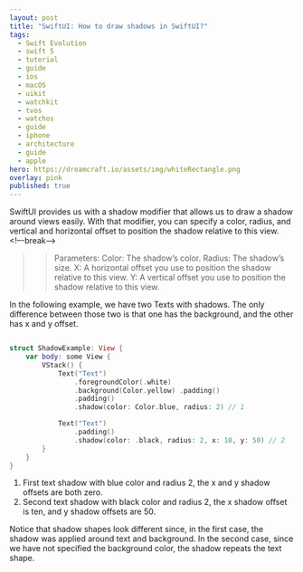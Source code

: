 ```yaml
---
layout: post
title: "SwiftUI: How to draw shadows in SwiftUI?"
tags:
  - Swift Evolution
  - swift 5
  - tutorial
  - guide
  - ios
  - macOS
  - uikit
  - watchkit
  - tvos
  - watchos
  - guide
  - iphone
  - architecture
  - guide
  - apple
hero: https://dreamcraft.io/assets/img/whiteRectangle.png
overlay: pink
published: true
---
```

SwiftUI provides us with a shadow modifier that allows us to draw a shadow around views easily. With that modifier, you can specify a color, radius, and vertical and horizontal offset to position the shadow relative to this view.
 <!–-break-–>
  >>Parameters:
Color: The shadow’s color.
Radius:  The shadow’s size.
X: A horizontal offset you use to position the shadow relative to this view.
Y: A vertical offset you use to position the shadow relative to this view.

In the following example, we have two Texts with shadows. The only difference between those two is that one has the background, and the other has x and y offset.
```swift

struct ShadowExample: View {
    var body: some View {
        VStack() {
            Text("Text")
                .foregroundColor(.white)
                .background(Color.yellow) .padding()
                .padding()
                .shadow(color: Color.blue, radius: 2) // 1

            Text("Text")
                .padding()
                .shadow(color: .black, radius: 2, x: 10, y: 50) // 2
        }
    }
}

```
1. First text shadow with blue color and radius 2, the x and y shadow offsets are both zero.
2. Second text shadow with black color and radius 2, the x shadow offset is ten, and y shadow offsets are 50.

Notice that shadow shapes look different since, in the first case, the shadow was applied around text and background. In the second case, since we have not specified the background color, the shadow repeats the text shape.


